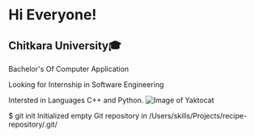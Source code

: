 # Hi Everyone!
## Chitkara University🎓
Bachelor's Of Computer Application

Looking for Internship in Software Engineering

Intersted in Languages C++ and Python.
![Image of Yaktocat](https://octodex.github.com/images/yaktocat.png)

$ git init
Initialized empty Git repository in /Users/skills/Projects/recipe-repository/.git/
